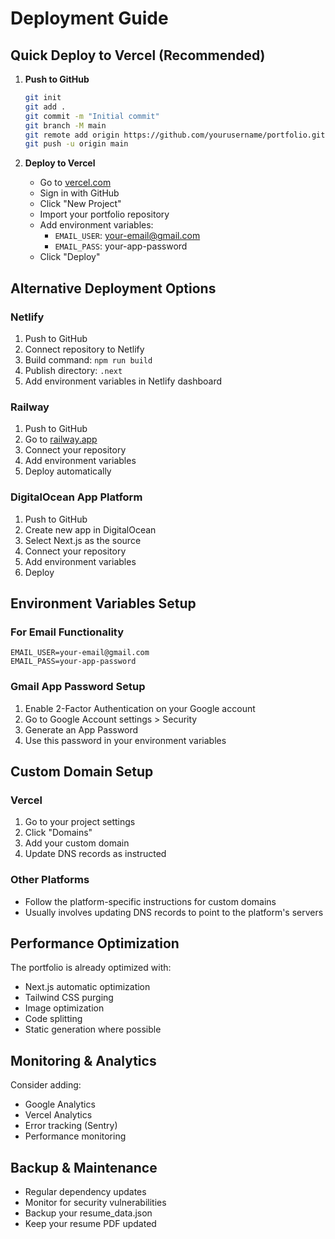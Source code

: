# Deployment Guide

## Quick Deploy to Vercel (Recommended)

1. **Push to GitHub**
   ```bash
   git init
   git add .
   git commit -m "Initial commit"
   git branch -M main
   git remote add origin https://github.com/yourusername/portfolio.git
   git push -u origin main
   ```

2. **Deploy to Vercel**
   - Go to [vercel.com](https://vercel.com)
   - Sign in with GitHub
   - Click "New Project"
   - Import your portfolio repository
   - Add environment variables:
     - `EMAIL_USER`: your-email@gmail.com
     - `EMAIL_PASS`: your-app-password
   - Click "Deploy"

## Alternative Deployment Options

### Netlify
1. Push to GitHub
2. Connect repository to Netlify
3. Build command: `npm run build`
4. Publish directory: `.next`
5. Add environment variables in Netlify dashboard

### Railway
1. Push to GitHub
2. Go to [railway.app](https://railway.app)
3. Connect your repository
4. Add environment variables
5. Deploy automatically

### DigitalOcean App Platform
1. Push to GitHub
2. Create new app in DigitalOcean
3. Select Next.js as the source
4. Connect your repository
5. Add environment variables
6. Deploy

## Environment Variables Setup

### For Email Functionality
```env
EMAIL_USER=your-email@gmail.com
EMAIL_PASS=your-app-password
```

### Gmail App Password Setup
1. Enable 2-Factor Authentication on your Google account
2. Go to Google Account settings > Security
3. Generate an App Password
4. Use this password in your environment variables

## Custom Domain Setup

### Vercel
1. Go to your project settings
2. Click "Domains"
3. Add your custom domain
4. Update DNS records as instructed

### Other Platforms
- Follow the platform-specific instructions for custom domains
- Usually involves updating DNS records to point to the platform's servers

## Performance Optimization

The portfolio is already optimized with:
- Next.js automatic optimization
- Tailwind CSS purging
- Image optimization
- Code splitting
- Static generation where possible

## Monitoring & Analytics

Consider adding:
- Google Analytics
- Vercel Analytics
- Error tracking (Sentry)
- Performance monitoring

## Backup & Maintenance

- Regular dependency updates
- Monitor for security vulnerabilities
- Backup your resume_data.json
- Keep your resume PDF updated
